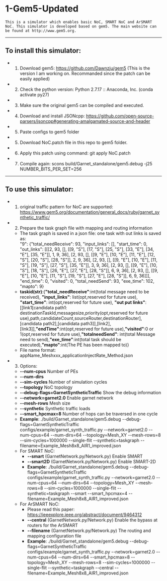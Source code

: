 # 1-Gem5-Updated   

    This is a simulator which enables basic NoC, SMART NoC and ArSMART NoC. This simulator is developed based on gem5. The main website can be found at http://www.gem5.org.  
---------------------------------------------------------------------------------
## To install this simulator:  
* 1. Download gem5: https://github.com/Dawnzju/gem5 (This is the version I am working on. Recommanded since the patch can be easily applied)  
* 2. Check the python version: Python 2.7.17 :: Anaconda, Inc. (conda activate py27)  
* 3. Make sure the original gem5 can be compiled and executed.  
* 4. Download and install JSONcpp: https://github.com/open-source-parsers/jsoncpp#generating-amalgamated-source-and-header  
* 5. Paste configs to gem5 folder
* 5. Download NoC.patch file in this repo to gem5 folder.  
* 6. Apply this patch using command: git apply NoC.patch  
* 7. Compile again: scons build/Garnet_standalone/gem5.debug -j25 NUMBER_BITS_PER_SET=256  
---------------------------------------------------------------------------------
## To use this simulator:  
- 1. original traffic pattern for NoC are supported:  
        https://www.gem5.org/documentation/general_docs/ruby/garnet_synthetic_traffic/  
- 2. Prepare the task graph file with mapping and routing information  
    - The task graph is saved in a json file: one task with out links is saved as:   
        "9": {"total_needReceive": 93, "input_links": [], "start_time": 0, "out_links": [[[2, 93, [], [[9, "S"], [17, "S"], [25, "S"], [33, "E"], [34, "E"], [35, "E"]], 1, 9, 36], [2, 93, [], [[9, "E"], [10, "E"], [11, "E"], [12, "S"], [20, "S"], [28, "S"]], 2, 9, 36], [2, 93, [], [[9, "E"], [10, "E"], [11, "S"], [19, "S"], [27, "S"], [35, "E"]], 3, 9, 36], [2, 93, [], [[9, "E"], [10, "S"], [18, "S"], [26, "E"], [27, "E"], [28, "S"]], 6, 9, 36], [2, 93, [], [[9, "E"], [10, "E"], [11, "S"], [19, "S"], [27, "E"], [28, "S"]], 6, 9, 36]]], "end_time": 0, "visited": 0, "total_needSend": 93, "exe_time": 102, "mapto": 9}  
    - **taskid(str)**:{**"total_needReceive"**:int(total message need to be received), **"input_links"**: list(opt,reserved for future use), **"start_time"**: int(opt,reserved for future use), **"out put links"**: [[link1[candidata path1: destinationTaskId,messagesize,priority(opt,reserved for future use),path,candidateCount,sourceRouter,destinationRouter],[candidata path2],[candidata path3]],[link2],[link3]],**"endTime"**:int(opt,reserved for future use),**"visited"**:0 or 1(opt,reserved for future use),**"totalneedSend"**: int(total Message need to send),**"exe_time"**:int(total task should be executed),**"mapto"**:int(The PE has been mapped to)}  
    - File name format: appName_Meshxxx_applicationInjectRate_Method.json  
- 3. Options:  
    *  **--num-cpus**  Number of PEs
    *  **--num-dirs** 
    *  **--sim-cycles** Number of simulation cycles
    *  **--topology** NoC topology
    *  **--debug-flags=GarnetSyntheticTraffic** Show the debug information
    *  **--network=garnet2.0** Enable garnet network
    *  **--mesh-rows**  Mesh size
    *  **--synthetic** Synthetic traffic loads
    *  **--smart_hpcmax=8**  Number of hops can be traversed in one cycle 
    *  **Example**: ./build/Garnet_standalone/gem5.debug --debug-flags=GarnetSyntheticTraffic configs/example/garnet_synth_traffic.py --network=garnet2.0 --num-cpus=64 --num-dirs=64 --topology=Mesh_XY --mesh-rows=8 --sim-cycles=1000000 --single-flit --synthetic=taskgraph --filename=Example_Mesh8x8_AIR1_improved.json  
    -  For SMART NoC:  
        *  **--smart** (GarnetNetwork.py/Network.py)  Enable SMART  
        *  **--smart2D** (GarnetNetwork.py/Network.py)  Enable SMART-2D	      
        - **Example**: ./build/Garnet_standalone/gem5.debug --debug-flags=GarnetSyntheticTraffic configs/example/garnet_synth_traffic.py --network=garnet2.0 --num-cpus=64 --num-dirs=64 --topology=Mesh_XY --mesh-rows=8 --sim-cycles=1000000 --single-flit --synthetic=taskgraph --smart --smart_hpcmax=4 --filename=Example_Mesh8x8_AIR1_improved.json  
    - For ArSMART NoC:  
        - Please read this paper:  https://ieeexplore.ieee.org/abstract/document/9464312  
        - **--central**	(GarnetNetwork.py/Network.py)	Enable the bypass at routers for the ArSMART 
        - **--filename** (GarnetNetwork.py/Network.py) The routing and mapping configuration file      
        - **Example**: ./build/Garnet_standalone/gem5.debug --debug-flags=GarnetSyntheticTraffic configs/example/garnet_synth_traffic.py --network=garnet2.0 --num-cpus=64 --num-dirs=64 --smart_hpcmax=8 --topology=Mesh_XY --mesh-rows=8 --sim-cycles=1000000 --single-flit --synthetic=taskgraph --central --filename=Example_Mesh8x8_AIR1_improved.json
